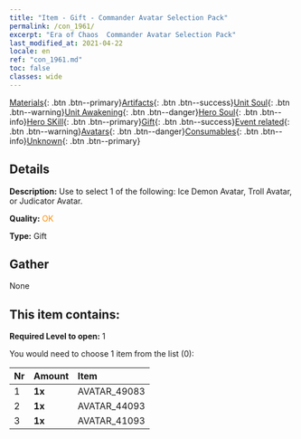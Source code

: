 ```yaml
---
title: "Item - Gift - Commander Avatar Selection Pack"
permalink: /con_1961/
excerpt: "Era of Chaos  Commander Avatar Selection Pack"
last_modified_at: 2021-04-22
locale: en
ref: "con_1961.md"
toc: false
classes: wide
---
```

 [Materials](/Items/){: .btn .btn--primary}[Artifacts](/Items/Artifacts/){: .btn .btn--success}[Unit Soul](/Items/UnitSoul/){: .btn .btn--warning}[Unit Awakening](/Items/UnitAwakening/){: .btn .btn--danger}[Hero Soul](/Items/HeroSoul/){: .btn .btn--info}[Hero SKill](/Items/HeroSkill/){: .btn .btn--primary}[Gift](/Items/Gift/){: .btn .btn--success}[Event related](/Items/Events/){: .btn .btn--warning}[Avatars](/Items/Avatars/){: .btn .btn--danger}[Consumables](/Items/Consumables/){: .btn .btn--info}[Unknown](/Items/Unknown/){: .btn .btn--primary}

## Details
 **Description:** Use to select 1 of the following: Ice Demon Avatar, Troll Avatar, or Judicator Avatar.

 **Quality:** <span style="color: #FF8C00">OK</span>

 **Type:** Gift

## Gather

  None

## This item contains:

 **Required Level to open:** 1

 You would need to choose 1 item from the list (0):

  | Nr | Amount |     Item    |
  |:---|:-------|:------------|
  | 1 |  **1x** | AVATAR_49083 |  | 
  | 2 |  **1x** | AVATAR_44093 |  | 
  | 3 |  **1x** | AVATAR_41093 |  | 
